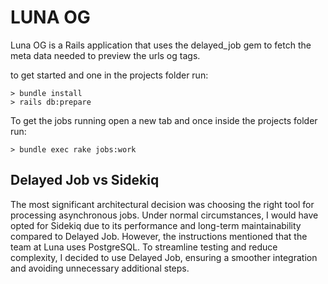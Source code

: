 # LUNA OG

Luna OG is a Rails application that uses the delayed_job gem to fetch the meta data
needed to preview the urls og tags.


to get started and one in the projects folder run:
```
> bundle install
> rails db:prepare
```

To get the jobs running open a new tab and once inside the projects folder run:
```
> bundle exec rake jobs:work
```

## Delayed Job vs Sidekiq
The most significant architectural decision was choosing the right tool for processing asynchronous jobs. Under normal circumstances, I would have opted for Sidekiq due to its performance and long-term maintainability compared to Delayed Job. However, the instructions mentioned that the team at Luna uses PostgreSQL. To streamline testing and reduce complexity, I decided to use Delayed Job, ensuring a smoother integration and avoiding unnecessary additional steps.
